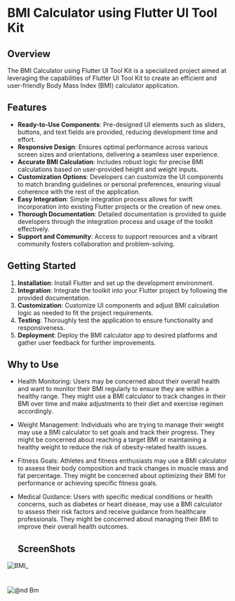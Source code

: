 # BMI Calculator using Flutter UI Tool Kit

## Overview

The BMI Calculator using Flutter UI Tool Kit is a specialized project aimed at leveraging the capabilities of Flutter UI Tool Kit to create an efficient and user-friendly Body Mass Index (BMI) calculator application. 
## Features

- **Ready-to-Use Components**: Pre-designed UI elements such as sliders, buttons, and text fields are provided, reducing development time and effort.
- **Responsive Design**: Ensures optimal performance across various screen sizes and orientations, delivering a seamless user experience.
- **Accurate BMI Calculation**: Includes robust logic for precise BMI calculations based on user-provided height and weight inputs.
- **Customization Options**: Developers can customize the UI components to match branding guidelines or personal preferences, ensuring visual coherence with the rest of the application.
- **Easy Integration**: Simple integration process allows for swift incorporation into existing Flutter projects or the creation of new ones.
- **Thorough Documentation**: Detailed documentation is provided to guide developers through the integration process and usage of the toolkit effectively.
- **Support and Community**: Access to support resources and a vibrant community fosters collaboration and problem-solving.

## Getting Started

1. **Installation**: Install Flutter and set up the development environment.
2. **Integration**: Integrate the toolkit into your Flutter project by following the provided documentation.
3. **Customization**: Customize UI components and adjust BMI calculation logic as needed to fit the project requirements.
4. **Testing**: Thoroughly test the application to ensure functionality and responsiveness.
5. **Deployment**: Deploy the BMI calculator app to desired platforms and gather user feedback for further improvements.

## Why to Use

- Health Monitoring: Users may be concerned about their overall health and want to monitor their BMI regularly to ensure they are within a healthy range. They might use a BMI calculator to track changes in their BMI over time and make adjustments to their diet and exercise regimen accordingly.

- Weight Management: Individuals who are trying to manage their weight may use a BMI calculator to set goals and track their progress. They might be concerned about reaching a target BMI or maintaining a healthy weight to reduce the risk of obesity-related health issues.

- Fitness Goals: Athletes and fitness enthusiasts may use a BMI calculator to assess their body composition and track changes in muscle mass and fat percentage. They might be concerned about optimizing their BMI for performance or achieving specific fitness goals.

- Medical Guidance: Users with specific medical conditions or health concerns, such as diabetes or heart disease, may use a BMI calculator to assess their risk factors and receive guidance from healthcare professionals. They might be concerned about managing their BMI to improve their overall health outcomes.
  ## ScreenShots

![BMI_](https://github.com/Saurajit-Nayak/BMI_Calculator/assets/129572543/e756e3eb-02d2-41ac-86af-a0077a1e1f41)

#

![@nd Bm](https://github.com/Saurajit-Nayak/BMI_Calculator/assets/129572543/48d15104-e9d7-4c5b-b699-fc12226622af)


  
